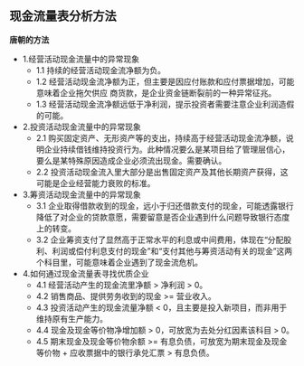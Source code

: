 ## 现金流量表分析方法

**唐朝的方法**

- 1.经营活动现金流量中的异常现象
  - 1.1 持续的经营活动现金流净额为负。
  - 1.2 经营活动现金流净额为正，但主要是因应付账款和应付票据增加，可能意味着企业拖欠供应  商货款，是企业资金链断裂前的一种异常征兆。
  - 1.3 经营活动现金流净额远低于净利润，提示投资者需要注意企业利润造假的可能。
- 2.投资活动现金流量中的异常现象
  - 2.1 购买固定资产、无形资产等的支出，持续高于经营活动现金流净额，说明企业持续借钱维持投资行为。此种情况要么是某项目给了管理层信心，要么是某特殊原因造成企业必须流出现金。需要确认。
  - 2.2 投资活动现金流入里大部分是出售固定资产及其他长期资产获得，这可能是企业经营能力衰败的标准。
- 3.筹资活动现金流量中的异常现象
  - 3.1 企业取得借款收到的现金，远小于归还借款支付的现金，可能透露银行降低了对企业的贷款意愿，需要留意是否企业遇到什么问题导致银行态度上的转变。
  - 3.2 企业筹资支付了显然高于正常水平的利息或中间费用，体现在“分配股利、利润或偿付利息支付的现金”和“支付其他与筹资活动有关的现金”这两个科目里，可能意味着企业遇到了现金流危机。
- 4.如何通过现金流量表寻找优质企业
  - 4.1 经营活动产生的现金流里净额 > 净利润 > 0。
  - 4.2 销售商品、提供劳务收到的现金 >= 营业收入。
  - 4.3 投资活动产生的现金流量净额 < 0，且主要是投入新项目，而非用于维持原有生产能力。
  - 4.4 现金及现金等价物净增加额 > 0，可放宽为去处分红因素该科目 > 0。
  - 4.5 期末现金及现金等价物余额 >= 有息负债，可放宽为期末现金及现金等价物 + 应收票据中的银行承兑汇票 > 有息负债。